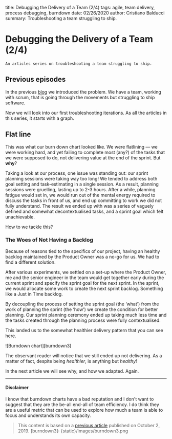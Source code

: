 title: Debugging the Delivery of a Team (2/4) 
tags: agile, team delivery, process debugging, burndown 
date: 02/26/2020
author: Cristiano Balducci
summary: Troubleshooting a team struggling to ship. 

# Debugging the Delivery of a Team (2/4)
	An articles series on troubleshooting a team struggling to ship.

## Previous episodes
In the previous [blog](https://medium.com/@cbldc_/debugging-the-delivery-of-a-team-1-of-4-49a280c82785) we introduced the problem. We have a team, working with scrum, that is going through the movements but struggling to ship software.

Now we will look into our first troubleshooting iterations. As all the articles in this series, it starts with a graph.

## Flat line

This was what our burn down chart looked like. We were flatlining —  we were working hard, and yet failing to complete most (any?) of the tasks that we were supposed to do, not delivering value at the end of the sprint. But **why**?

Taking a look at our process, one issue was standing out: our sprint planning sessions were taking way too long!
We tended to address both goal setting and task-estimating in a single session. As a result, planning sessions were gruelling, lasting up to 2-3 hours. After a while, planning fatigue would set in, we would run out of the mental energy required to discuss the tasks in front of us, and end up committing to work we did not fully understand. The result we ended up with was a series of vaguely defined and somewhat decontextualised tasks, and a sprint goal which felt unachievable.

How to we tackle this?

### The Woes of Not Having a Backlog

Because of reasons tied to the specifics of our project, having an healthy backlog maintained by the Product Owner was a no-go for us. We had to find a different solution.

After various experiments, we settled on a set-up where the Product Owner, me and the senior engineer in the team would get together early during the current sprint and specify the sprint goal for the next sprint. In the sprint, we would allocate some work to create the next sprint backlog. Something like a Just in Time backlog.

By decoupling the process of setting the sprint goal (the ‘what’) from the work of planning the sprint (the ‘how’) we create the condition for better planning. Our sprint planning ceremony ended up  taking much less time and the tasks created through the planning process were fully contextualised.

This landed us to the somewhat healthier delivery pattern that you can see here.

![Burndown chart][burndown3]

The observant reader will notice that we still ended up not delivering. As a matter of fact, despite being *healthier*, is anything but *healthy*!

In the next article we will see why, and how we adapted. Again.


---
#### Disclaimer
I know that burndown charts have a bad reputation and I don't want to suggest that they are the be-all end-all of team efficiency. I do think they are a useful metric that can be used to explore how much a team is able to focus and understands its own capacity.


> This content is based on a [previous article](https://medium.com/@SkyscannerEng/dont-burn-out-burn-down-how-we-learned-to-sprint-on-shifting-sands-a67341c34fa8) published on October 2, 2019.
[burndown3]: {static}/images/burndown3.png
